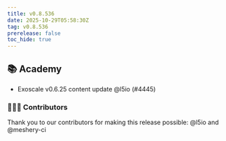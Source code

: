 ```yaml
---
title: v0.8.536
date: 2025-10-29T05:58:30Z
tag: v0.8.536
prerelease: false
toc_hide: true
---
```


## 📚 Academy

- Exoscale v0.6.25 content update @l5io (#4445)

### 👨🏽‍💻 Contributors

Thank you to our contributors for making this release possible:
@l5io and @meshery-ci

